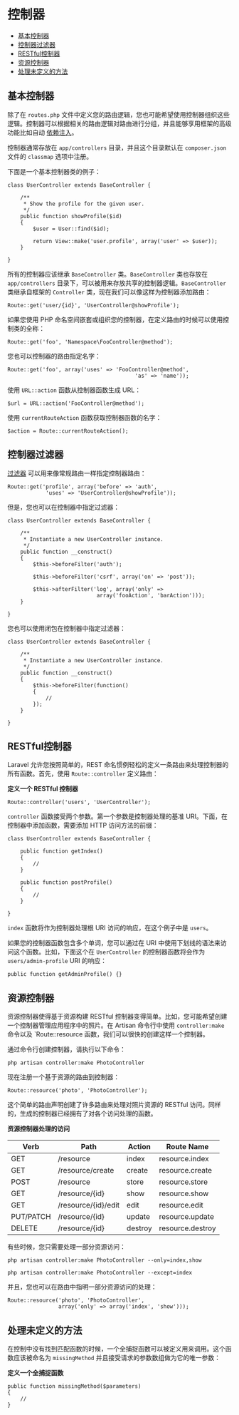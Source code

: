 # 控制器

- [基本控制器](#basic-controllers)
- [控制器过滤器](#controller-filters)
- [RESTful控制器](#restful-controllers)
- [资源控制器](#resource-controllers)
- [处理未定义的方法](#handling-missing-methods)

<a name="basic-controllers"></a>
## 基本控制器

除了在 `routes.php` 文件中定义您的路由逻辑，您也可能希望使用控制器组织这些逻辑。控制器可以根据相关的路由逻辑对路由进行分组，并且能够享用框架的高级功能比如自动 [依赖注入](/docs/ioc)。

控制器通常存放在 `app/controllers` 目录，并且这个目录默认在 `composer.json` 文件的 `classmap` 选项中注册。

下面是一个基本控制器类的例子：

	class UserController extends BaseController {

		/**
		 * Show the profile for the given user.
		 */
		public function showProfile($id)
		{
			$user = User::find($id);

			return View::make('user.profile', array('user' => $user));
		}

	}

所有的控制器应该继承 `BaseController` 类。`BaseController` 类也存放在 `app/controllers` 目录下，可以被用来存放共享的控制器逻辑。`BaseController` 类继承自框架的 `Controller` 类，现在我们可以像这样为控制器添加路由：

	Route::get('user/{id}', 'UserController@showProfile');

如果您使用 PHP 命名空间嵌套或组织您的控制器，在定义路由的时候可以使用控制类的全称：

	Route::get('foo', 'Namespace\FooController@method');

您也可以控制器的路由指定名字：

	Route::get('foo', array('uses' => 'FooController@method',
											'as' => 'name'));

使用 `URL::action` 函数从控制器函数生成 URL：

	$url = URL::action('FooController@method');

使用 `currentRouteAction` 函数获取控制器函数的名字：

	$action = Route::currentRouteAction();

<a name="controller-filters"></a>
## 控制器过滤器

[过滤器](/docs/routing#route-filters) 可以用来像常规路由一样指定控制器路由：

	Route::get('profile', array('before' => 'auth',
				'uses' => 'UserController@showProfile'));

但是，您也可以在控制器中指定过滤器：

	class UserController extends BaseController {

		/**
		 * Instantiate a new UserController instance.
		 */
		public function __construct()
		{
			$this->beforeFilter('auth');

			$this->beforeFilter('csrf', array('on' => 'post'));

			$this->afterFilter('log', array('only' =>
								array('fooAction', 'barAction')));
		}

	}

您也可以使用闭包在控制器中指定过滤器：

	class UserController extends BaseController {

		/**
		 * Instantiate a new UserController instance.
		 */
		public function __construct()
		{
			$this->beforeFilter(function()
			{
				//
			});
		}

	}

<a name="restful-controllers"></a>
## RESTful控制器

Laravel 允许您按照简单的，REST 命名惯例轻松的定义一条路由来处理控制器的所有函数。首先，使用 `Route::controller` 定义路由：

**定义一个 RESTful 控制器**

	Route::controller('users', 'UserController');

`controller` 函数接受两个参数。第一个参数是控制器处理的基准 URI。下面，在控制器中添加函数，需要添加 HTTP 访问方法的前缀：

	class UserController extends BaseController {

		public function getIndex()
		{
			//
		}

		public function postProfile()
		{
			//
		}

	}

`index` 函数将作为控制器处理根 URI 访问的响应，在这个例子中是 `users`。

如果您的控制器函数包含多个单词，您可以通过在 URI 中使用下划线的语法来访问这个函数。比如，下面这个在 `UserController` 的控制器函数将会作为 `users/admin-profile` URI 的响应：

	public function getAdminProfile() {}

<a name="resource-controllers"></a>
## 资源控制器

资源控制器使得基于资源构建 RESTful 控制器变得简单。比如，您可能希望创建一个控制器管理应用程序中的照片。在 Artisan 命令行中使用 `controller:make` 命令以及 `Route::resource 函数，我们可以很快的创建这样一个控制器。

通过命令行创建控制器，请执行以下命令：

	php artisan controller:make PhotoController

现在注册一个基于资源的路由到控制器：

	Route::resource('photo', 'PhotoController');

这个简单的路由声明创建了许多路由来处理对照片资源的 RESTful 访问。同样的，生成的控制器已经拥有了对各个访问处理的函数。

**资源控制器处理的访问**

Verb      | Path                  | Action       | Route Name
----------|-----------------------|--------------|---------------------
GET       | /resource             | index        | resource.index
GET       | /resource/create      | create       | resource.create
POST      | /resource             | store        | resource.store
GET       | /resource/{id}        | show         | resource.show
GET       | /resource/{id}/edit   | edit         | resource.edit
PUT/PATCH | /resource/{id}        | update       | resource.update
DELETE    | /resource/{id}        | destroy      | resource.destroy

有些时候，您只需要处理一部分资源访问：

	php artisan controller:make PhotoController --only=index,show

	php artisan controller:make PhotoController --except=index

并且，您也可以在路由中指明一部分资源访问的处理：

	Route::resource('photo', 'PhotoController',
					array('only' => array('index', 'show')));

<a name="handling-missing-methods"></a>
## 处理未定义的方法

在控制中没有找到匹配函数的时候，一个全捕捉函数可以被定义用来调用。这个函数应该被命名为 `missingMethod` 并且接受请求的参数数组做为它的唯一参数：

**定义一个全捕捉函数**

	public function missingMethod($parameters)
	{
		//
	}